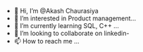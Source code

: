 - 👋 Hi, I’m @Akash Chaurasiya
- 👀 I’m interested in Product management...
- 🌱 I’m currently learning SQL, C++ ...
- 💞️ I’m looking to collaborate on linkedin- 
- 📫 How to reach me ...

<!---
Akash Chauraisy is a ✨ special ✨ repository because its `README.md` (this file) appears on your GitHub profile.
You can click the Preview link to take a look at your changes.
--->
